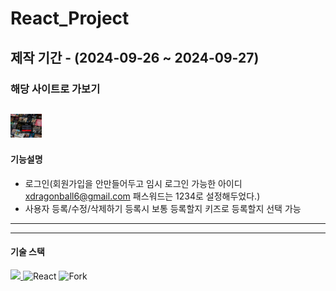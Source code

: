 # React_Project
제작 기간 - (2024-09-26 ~ 2024-09-27)
----
### 해당 사이트로 가보기
<a href="https://singular-sunflower-4e1351.netlify.app/" title="사이트로 이동" rel="nofollow"><img src="https://github.com/jihwan970111/react/blob/main/Netflix%20Clone%20Coding.png" alt="cover" style="max-width: 10%;"></a>
---
#### 기능설명
- 로그인(회원가입을 안만들어두고 임시 로그인 가능한 아이디 xdragonball6@gmail.com 패스워드는 1234로 설정해두었다.)
- 사용자 등록/수정/삭제하기
  등록시 보통 등록할지 키즈로 등록할지 선택 가능
---
---

#### 기술 스택
<p align="left">
  <a href="https://skillicons.dev">
    <img src="https://skillicons.dev/icons?i=git,github,eclipse,java" />
  </a>
    <img src="https://skillicons.dev/icons?i=react" height="53" title="React">
    <img src="https://git-fork.com/images/logo.png" height="53" title="Fork">
</p>
